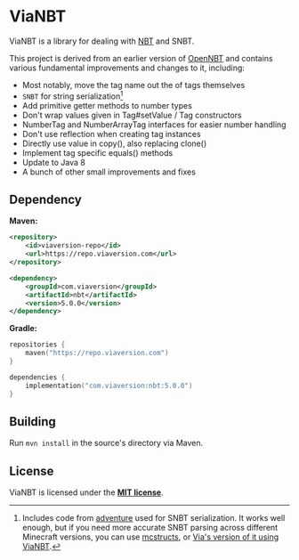 # ViaNBT

ViaNBT is a library for dealing with [NBT](https://minecraft.wiki/w/NBT_format) and SNBT.

This project is derived from an earlier version of [OpenNBT](https://github.com/GeyserMC/OpenNBT/) and contains various fundamental improvements and changes to it, including:

* Most notably, move the tag name out the of tags themselves
* `SNBT` for string serialization[^1]
* Add primitive getter methods to number types
* Don't wrap values given in Tag#setValue / Tag constructors
* NumberTag and NumberArrayTag interfaces for easier number handling
* Don't use reflection when creating tag instances
* Directly use value in copy(), also replacing clone()
* Implement tag specific equals() methods
* Update to Java 8
* A bunch of other small improvements and fixes

[^1]: Includes code from [adventure](https://github.com/KyoriPowered/adventure) used for SNBT serialization. It works well enough,
but if you need more accurate SNBT parsing across different Minecraft versions,
you can use [mcstructs](https://github.com/Lenni0451/MCStructs),
or [Via's version of it using ViaNBT](https://github.com/ViaVersion/mcstructs-viafier).

## Dependency

**Maven:**

```xml
<repository>
    <id>viaversion-repo</id>
    <url>https://repo.viaversion.com</url>
</repository>
```

```xml
<dependency>
    <groupId>com.viaversion</groupId>
    <artifactId>nbt</artifactId>
    <version>5.0.0</version>
</dependency>
```

**Gradle:**

```kotlin
repositories {
    maven("https://repo.viaversion.com")
}

dependencies {
    implementation("com.viaversion:nbt:5.0.0")
}
```

## Building

Run `mvn install` in the source's directory via Maven.

## License

ViaNBT is licensed under the **[MIT license](http://www.opensource.org/licenses/mit-license.html)**.
